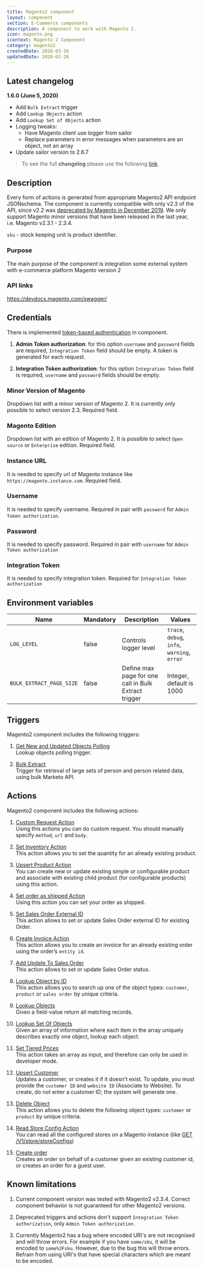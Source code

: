 ```yaml
---
title: Magento2 component
layout: component
section: E-Commerce components
description: A component to work with Magento 2.
icon: magento.png
icontext: Magento 2 Component
category: magento2
createdDate: 2018-03-16
updatedDate: 2020-02-26
---
```


## Latest changelog

**1.6.0 (June 5, 2020)**

* Add `Bulk Extract` trigger
* Add `Lookup Objects` action
* Add `Lookup Set of Objects` action
* Logging tweaks:
  * Have Magento client use logger from sailor
  * Replace parameters in error messages when parameters are an object, not an array
* Update sailor version to 2.6.7

> To see the full **changelog** please use the following [link](/components/magento2/changelog).

## Description

Every form of actions is generated from appropriate Magento2 API endpoint JSONschema. The component is currently compatible with only v2.3 of the API, since v2.2 was [deprecated by Magento in December 2019](https://magento.com/sites/default/files/magento-software-lifecycle-policy.pdf?_ga=2.223327577.313663481.1582195591-1899578326.1570182293). We only support Magento minor versions that have been released in the last year, i.e. Magento v2.3.1 - 2.3.4.

`sku` - stock keeping unit is product identifier.

### Purpose

The main purpose of the component is integration some external system with e-commerce platform Magento version 2

### API links

https://devdocs.magento.com/swagger/

## Credentials

There is implemented [token-based authentication](https://devdocs.magento.com/guides/v2.0/get-started/authentication/gs-authentication-token.html) in component.

1. **Admin Token authorization**: for this option `username` and `password` fields are required, `Integration Token` field should be empty.
A token is generated for each request.

2. **Integration Token authorization**: for this option `Integration Token` field is required, `username` and `password` fields should be empty.

### Minor Version of Magento

Dropdown list with a minor version of Magento 2. It is currently only possible to select version 2.3. Required field.

### Magento Edition

Dropdown list with an edition of Magento 2. It is possible to select `Open source` or `Enterprise` edition. Required field.

### Instance URL

It is needed to specify url of Magento instance like `https://magento.instance.com`. Required field.

### Username

It is needed to specify username. Required in pair with `password` for `Admin Token authorization`.

### Password

It is needed to specify password. Required in pair with `username` for `Admin Token authorization`

### Integration Token

It is needed to specify integration token. Required for `Integration Token authorization`

## Environment variables

|Name|Mandatory|Description|Values|
|----|---------|-----------|------|
|`LOG_LEVEL`| false | Controls logger level | `trace`, `debug`, `info`, `warning`, `error` |
|`BULK_EXTRACT_PAGE_SIZE`| false | Define max page for one call in Bulk Extract trigger | Integer, default is 1000 |

## Triggers

Magento2 component includes the following triggers:

  1. [Get New and Updated Objects Polling](/components/magento2/triggers#get-new-and-updated-objects-polling)                                               
  Lookup objects polling trigger.

  2. [Bulk Extract](/components/magento2/triggers#bulk-extract)                                               
  Trigger for retrieval of large sets of person and person related data, using bulk Marketo API.

## Actions

Magento2 component includes the following actions:

  1. [Custom Request Action](/components/magento2/actions#custom-request-action)                
Using this actions you can do custom request. You should manually specify `method`, `url` and `body`.

  2. [Set Inventory Action](/components/magento2/actions#set-inventory-action)                 
This action allows you to set the quantity for an already existing product.

  3. [Upsert Product Action](/components/magento2/actions#upsert-product-action)                
You can create new or update existing simple or configurable product and associate with existing child product (for configurable products) using this action.

  4. [Set order as shipped Action](/components/magento2/actions#set-order-as-shipped-action)     
Using this action you can set your order as shipped.

  5. [Set Sales Order External ID](/components/magento2/actions#set-sales-order-external-id)   
This action allows to set or update Sales Order external ID for existing Order.

  6. [Create Invoice Action](/components/magento2/actions#create-invoice-action)               
This action allows you to create an invoice for an already existing order using the order’s `entity id`.

  7. [Add Update To Sales Order](/components/magento2/actions#add-update-to-sales-order)       
This action allows to set or update Sales Order status.

  8. [Lookup Object by ID](/components/magento2/actions#lookup-object-by-id)                   
This action allows you to search up one of the object types: `customer`, `product` or `sales order` by unique criteria.

  9. [Lookup Objects](/components/magento2/actions#lookup-objects)                   
  Given a field-value return all matching records.

  10. [Lookup Set Of Objects](/components/magento2/actions#lookup-set-of-objects)                   
  Given an array of information where each item in the array uniquely describes exactly one object, lookup each object.

  11. [Set Tiered Prices](/components/magento2/actions#set-tiered-prices)                       
This action takes an array as input, and therefore can only be used in developer mode.

  12. [Upsert Customer](/components/magento2/actions#upsert-customer)                        
Updates a customer, or creates it if it doesn’t exist. To update, you must provide the `customer ID` and `website ID` (Associate to Website). To create, do not enter a customer ID; the system will generate one.

  13. [Delete Object](/components/magento2/actions#delete-object)                               
This action allows you to delete the following object types: `customer` or `product` by unique criteria.

  14. [Read Store Config Action](/components/magento2/actions#read-store-config-action)          
You can read all the configured stores on a Magento instance (like [GET /V1/store/storeConfigs](https://devdocs.magento.com/swagger/#/storeStoreConfigManagerV1/storeStoreConfigManagerV1GetStoreConfigsGet))

  15. [Create order](/components/magento2/actions#create-order)                              
Creates an order on behalf of a customer given an existing customer id, or creates an order for a guest user.

## Known limitations

1. Current component version was tested with Magento2 v2.3.4. Correct component behavior is not guaranteed for other Magento2 versions.

2. Deprecated triggers and actions don't support `Integration Token authorization`, only `Admin Token authorization`.

3. Currently Magento2 has a bug where encoded URI's are not recognised and will throw errors. For example if you have `some/sku`, it
will be encoded to `some%2Fsku`. However, due to the bug this will throw errors. Refrain from using URI's that have special characters which
are meant to be encoded.
